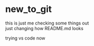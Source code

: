 # new_to_git
this is just me checking some things out <br>
just changing how README.md looks

trying vs code now

